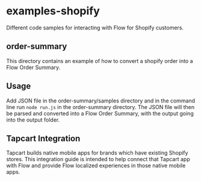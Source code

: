 # examples-shopify

Different code samples for interacting with Flow for Shopify customers.

## order-summary

This directory contains an example of how to convert a shopify order into a Flow Order Summary.

## Usage

Add JSON file in the order-summary/samples directory and in the command line run `node run.js` in the order-summary directory. The JSON file will then be parsed and converted into a Flow Order Summary, with the output going into the output folder.

## Tapcart Integration

Tapcart builds native mobile apps for brands which have existing Shopify stores. This integration guide is intended to help connect that Tapcart app with Flow and provide Flow localized experiences in those native mobile apps.
